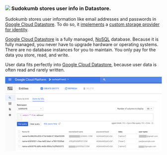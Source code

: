 ### <a name="datastore"><img src="http://cloud.google.com/_static/images/cloud/products/logos/svg/datastore.svg" width=64> Sudokumb stores user info in Datastore.</a>

Sudokumb stores user information like email addresses and passwords in [Google Cloud Datastore](https://cloud.google.com/datastore/). To do so, it 
[implements](./DatastoreUserStore/DatastoreUserStore.cs) a 
[custom storage provider for identity](https://docs.microsoft.com/en-us/aspnet/core/security/authentication/identity-custom-storage-providers).

[Google Cloud Datastore](https://cloud.google.com/datastore/) is a fully managed, [NoSQL](https://en.wikipedia.org/wiki/NoSQL) database. Because it is fully managed, you never have to upgrade hardware or operating systems. There are no database instances for you to maintain. You only pay for the data you store, read, and write.

User data fits perfectly into [Google Cloud Datastore](https://cloud.google.com/datastore/), because user data is often read and rarely written.

![](../WebApp/wwwroot/images/Datastore.png)
